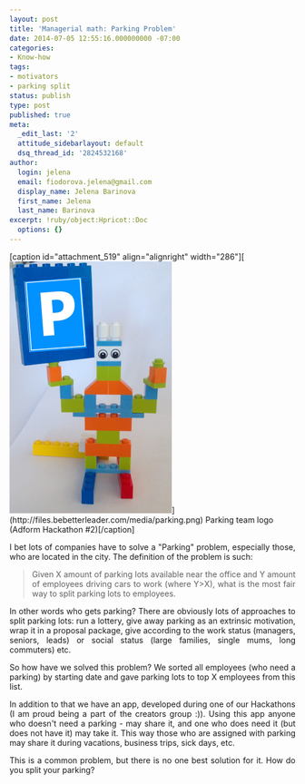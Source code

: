 ```yaml
---
layout: post
title: 'Managerial math: Parking Problem'
date: 2014-07-05 12:55:16.000000000 -07:00
categories:
- Know-how
tags:
- motivators
- parking split
status: publish
type: post
published: true
meta:
  _edit_last: '2'
  attitude_sidebarlayout: default
  dsq_thread_id: '2824532168'
author:
  login: jelena
  email: fiodorova.jelena@gmail.com
  display_name: Jelena Barinova
  first_name: Jelena
  last_name: Barinova
excerpt: !ruby/object:Hpricot::Doc
  options: {}
---
```

<p>[caption id="attachment_519" align="alignright" width="286"][<img 
class="wp-image-519 size-full" src="assets/parking.png" alt="Parking team logo 
(Adform Hackathon #2)" width="286" height="444" 
/>](http://files.bebetterleader.com/media/parking.png) Parking team logo 
(Adform Hackathon #2)[/caption]</p> 
<p style="text-align: justify;">I bet lots of companies have to solve a 
"Parking" problem, especially those, who are located in the city. The 
definition of the problem is such:</p> 
<blockquote> 
<p style="text-align: justify;">Given X amount of parking lots available near 
the office and Y amount of employees driving cars to work (where Y&gt;X), what 
is the most fair way to split parking lots to employees.</p> 
</blockquote> 
<p style="text-align: justify;">In other words who gets parking? There are 
obviously lots of approaches to split parking lots: run a lottery, give away 
parking as an extrinsic motivation, wrap it in a proposal package, give 
according to the work status (managers, seniors, leads) or social status 
(large families, single mums, long commuters) etc.</p> 
<p style="text-align: justify;">So how have we solved this problem? We sorted 
all employees (who need a parking) by starting date and gave parking lots to 
top X employees from this list.</p> 
<p style="text-align: justify;">In addition to that we have an app, developed 
during one of our Hackathons (I am proud being a part of the creators group 
:)). Using this app anyone who doesn't need a parking - may share it, and one 
who does need it (but does not have it) may take it. This way those who are 
assigned with parking may share it during vacations, business trips, sick 
days, etc.</p> 
<p style="text-align: justify;">This is a common problem, but there is no one 
best solution for it. How do you split your parking?</p> 